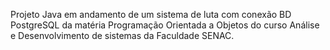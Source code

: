 Projeto Java em andamento de um sistema de luta com conexão BD PostgreSQL da matéria Programação Orientada a Objetos do curso Análise e Desenvolvimento de sistemas da Faculdade SENAC.

